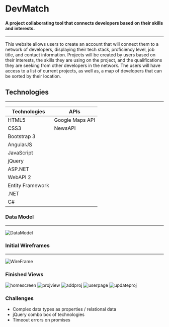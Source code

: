 # DevMatch

#### A project collaborating tool that connects developers based on their skills and interests. 
***
This website allows users to create an account that will connect them to a network of developers, displaying their tech stack, proficiency level, job title, and contact information. Projects will be created by users based on their interests, the skills they are using on the project, and the qualifications they are seeking from other developers in the network. The users will have access to a list of current projects, as well as, a map of developers that can be sorted by their location. 

## Technologies
***

| Technologies | APIs |
| ------------ | ---- |
| HTML5        | Google Maps API | 
| CSS3         | NewsAPI |
| Bootstrap 3  | | 
| AngularJS    | |
| JavaScript   | |
| jQuery       | |
| ASP.NET      | | 
| WebAPI 2     | |
| Entity Framework| |
| .NET | |
| C# | |

### Data Model
*** 
![DataModel](https://i.imgur.com/BamnxCr.png)

### Initial Wireframes
***
![WireFrame](https://i.imgur.com/AXtyRWl.png) 

### Finished Views 

![homescreen](https://i.imgur.com/yCkodk0.jpg)
![projview](https://i.imgur.com/fyOhgge.png)
![addproj](https://i.imgur.com/JrHzxzW.png)
![userpage](https://i.imgur.com/vniDQvo.png)
![updateproj](https://i.imgur.com/KhxJuWJ.png)


### Challenges
- Complex data types as properties / relational data
- jQuery combo box of technologies
- Timeout errors on promises



